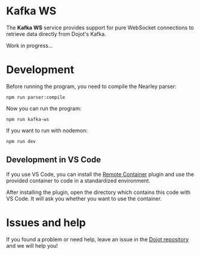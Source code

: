 # Kafka WS
The **Kafka WS** service provides support for pure WebSocket connections to retrieve data directly from Dojot's Kafka.

Work in progress...

# Development

Before running the program, you need to compile the Nearley parser:
```shell
npm run parser:compile
```

Now you can run the program:
```shell
npm run kafka-ws
```

If you want to run with nodemon:
```shell
npm run dev
```

## Development in VS Code

If you use VS Code, you can install the [Remote Container](https://marketplace.visualstudio.com/items?itemName=ms-vscode-remote.remote-containers) plugin and use the provided container to code in a standardized environment.

After installing the plugin, open the directory which contains this code with VS Code. It will ask you whether you want to use the container.

# **Issues and help**

If you found a problem or need help, leave an issue in the [Dojot repository](https://github.com/dojot/dojot) and we will help you!
